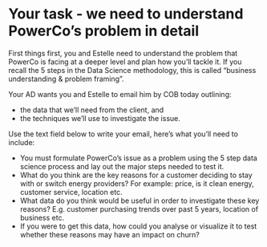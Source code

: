 # Your task - we need to understand PowerCo’s problem in detail

First things first, you and Estelle need to understand the problem that PowerCo is facing at a deeper level and plan how you’ll tackle it. If you recall the 5 steps in the Data Science methodology, this is called “business understanding & problem framing”.

Your AD wants you and Estelle to email him by COB today outlining:

- the data that we’ll need from the client, and
- the techniques we’ll use to investigate the issue.

Use the text field below to write your email, here’s what you’ll need to include:

- You must formulate PowerCo’s issue as a problem using the 5 step data science process and lay out the major steps needed to test it.
- What do you think are the key reasons for a customer deciding to stay with or switch energy providers? For example: price, is it clean energy, customer service, location etc.
- What data do you think would be useful in order to investigate these key reasons? E.g. customer purchasing trends over past 5 years, location of business etc.
- If you were to get this data, how could you analyse or visualize it to test whether these reasons may have an impact on churn?